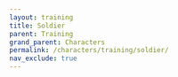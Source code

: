 ```yaml
---
layout: training
title: Soldier
parent: Training
grand_parent: Characters
permalink: /characters/training/soldier/
nav_exclude: true
---
```

